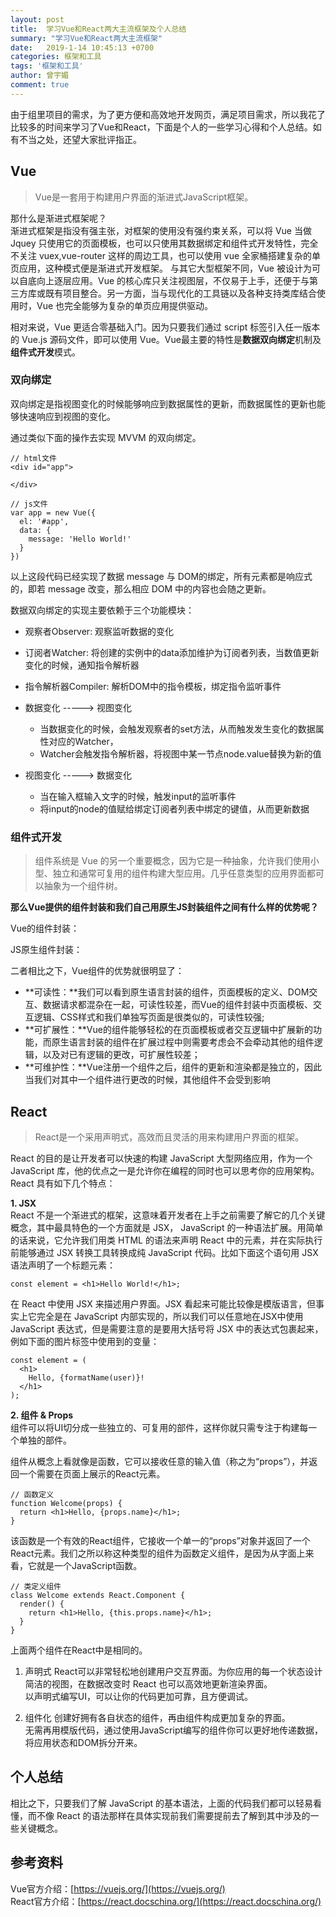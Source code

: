 ```yaml
---
layout: post
title:  学习Vue和React两大主流框架及个人总结
summary: "学习Vue和React两大主流框架"
date:   2019-1-14 10:45:13 +0700
categories: 框架和工具
tags: '框架和工具'
author: 曾宇媚
comment: true
---
```


由于组里项目的需求，为了更方便和高效地开发网页，满足项目需求，所以我花了比较多的时间来学习了Vue和React，下面是个人的一些学习心得和个人总结。如有不当之处，还望大家批评指正。

## Vue

>Vue是一套用于构建用户界面的渐进式JavaScript框架。

那什么是渐进式框架呢？</br>
渐进式框架是指没有强主张，对框架的使用没有强约束关系，可以将 Vue 当做 Jquey 只使用它的页面模板，也可以只使用其数据绑定和组件式开发特性，完全不关注 vuex,vue-router 这样的周边工具，也可以使用 vue 全家桶搭建复杂的单页应用，这种模式便是渐进式开发框架。
与其它大型框架不同，Vue 被设计为可以自底向上逐层应用。Vue 的核心库只关注视图层，不仅易于上手，还便于与第三方库或既有项目整合。另一方面，当与现代化的工具链以及各种支持类库结合使用时，Vue 也完全能够为复杂的单页应用提供驱动。

相对来说，Vue 更适合零基础入门。因为只要我们通过 script 标签引入任一版本的 Vue.js 源码文件，即可以使用 Vue。Vue最主要的特性是**数据双向绑定**机制及**组件式开发**模式。

### 双向绑定
双向绑定是指视图变化的时候能够响应到数据属性的更新，而数据属性的更新也能够快速响应到视图的变化。

通过类似下面的操作去实现 MVVM 的双向绑定。

```
// html文件
<div id="app">
  
</div>

// js文件
var app = new Vue({
  el: '#app',
  data: {
    message: 'Hello World!'
  }
})
```
以上这段代码已经实现了数据 message 与 DOM的绑定，所有元素都是响应式的，即若 message 改变，那么相应 DOM 中的内容也会随之更新。

数据双向绑定的实现主要依赖于三个功能模块：  
* 观察者Observer: 观察监听数据的变化  
* 订阅者Watcher: 将创建的实例中的data添加维护为订阅者列表，当数值更新变化的时候，通知指令解析器  
* 指令解析器Compiler: 解析DOM中的指令模板，绑定指令监听事件  


* 数据变化 -----> 视图变化
    * 当数据变化的时候，会触发观察者的set方法，从而触发发生变化的数据属性对应的Watcher，
    * Watcher会触发指令解析器，将视图中某一节点node.value替换为新的值  
* 视图变化 -----> 数据变化
    * 当在输入框输入文字的时候，触发input的监听事件
    * 将input的node的值赋给绑定订阅者列表中绑定的键值，从而更新数据

### 组件式开发
>组件系统是 Vue 的另一个重要概念，因为它是一种抽象，允许我们使用小型、独立和通常可复用的组件构建大型应用。几乎任意类型的应用界面都可以抽象为一个组件树。

**那么Vue提供的组件封装和我们自己用原生JS封装组件之间有什么样的优势呢？**

Vue的组件封装：<br/>


JS原生组件封装：<br/>


二者相比之下，Vue组件的优势就很明显了：<br/>
* **可读性：**我们可以看到原生语言封装的组件，页面模板的定义、DOM交互、数据请求都混杂在一起，可读性较差，而Vue的组件封装中页面模板、交互逻辑、CSS样式和我们单独写页面是很类似的，可读性较强;<br/>
* **可扩展性：**Vue的组件能够轻松的在页面模板或者交互逻辑中扩展新的功能，而原生语言封装的组件在扩展过程中则需要考虑会不会牵动其他的组件逻辑，以及对已有逻辑的更改，可扩展性较差；<br/>
* **可维护性：**Vue注册一个组件之后，组件的更新和渲染都是独立的，因此当我们对其中一个组件进行更改的时候，其他组件不会受到影响

## React

> React是一个采用声明式，高效而且灵活的用来构建用户界面的框架。

React 的目的是让开发者可以快速的构建 JavaScript 大型网络应用，作为一个 JavaScript 库，他的优点之一是允许你在编程的同时也可以思考你的应用架构。React 具有如下几个特点：  

**1. JSX**  
React 不是一个渐进式的框架，这意味着开发者在上手之前需要了解它的几个关键概念，其中最具特色的一个方面就是 JSX， JavaScript 的一种语法扩展。用简单的话来说，它允许我们用类 HTML 的语法来声明 React 中的元素，并在实际执行前能够通过 JSX 转换工具转换成纯 JavaScript 代码。比如下面这个语句用 JSX 语法声明了一个标题元素：
```
const element = <h1>Hello World!</h1>;
```
在 React 中使用 JSX 来描述用户界面。JSX 看起来可能比较像是模版语言，但事实上它完全是在 JavaScript 内部实现的，所以我们可以任意地在JSX中使用 JavaScript 表达式，但是需要注意的是要用大括号将 JSX 中的表达式包裹起来，例如下面的图片标签中使用到的变量：
```
const element = (
  <h1>
    Hello, {formatName(user)}!
  </h1>
);
```
**2. 组件 & Props**  
组件可以将UI切分成一些独立的、可复用的部件，这样你就只需专注于构建每一个单独的部件。

组件从概念上看就像是函数，它可以接收任意的输入值（称之为“props”），并返回一个需要在页面上展示的React元素。
```
// 函数定义
function Welcome(props) {
  return <h1>Hello, {props.name}</h1>;
}
```
该函数是一个有效的React组件，它接收一个单一的“props”对象并返回了一个React元素。我们之所以称这种类型的组件为函数定义组件，是因为从字面上来看，它就是一个JavaScript函数。
```
// 类定义组件
class Welcome extends React.Component {
  render() {
    return <h1>Hello, {this.props.name}</h1>;
  }
}
```
上面两个组件在React中是相同的。

1. 声明式
React可以非常轻松地创建用户交互界面。为你应用的每一个状态设计简洁的视图，在数据改变时 React 也可以高效地更新渲染界面。  
以声明式编写UI，可以让你的代码更加可靠，且方便调试。

2. 组件化
创建好拥有各自状态的组件，再由组件构成更加复杂的界面。  
无需再用模版代码，通过使用JavaScript编写的组件你可以更好地传递数据，将应用状态和DOM拆分开来。

## 个人总结
相比之下，只要我们了解 JavaScript 的基本语法，上面的代码我们都可以轻易看懂，而不像 React 的语法那样在具体实现前我们需要提前去了解到其中涉及的一些关键概念。

## 参考资料
Vue官方介绍：[https://vuejs.org/](https://vuejs.org/)  
React官方介绍：[https://react.docschina.org/](https://react.docschina.org/)

[jekyll-docs]: http://jekyllrb.com/docs/home
[jekyll-gh]:   https://github.com/jekyll/jekyll
[jekyll-talk]: https://talk.jekyllrb.com/
